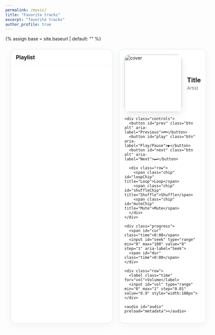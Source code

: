 ```yaml
---
permalink: /music/
title: "Favorite tracks"
excerpt: "favorite tracks"
author_profile: true
---
```


{% assign base = site.baseurl | default: "" %}

<style>
  /* Container */
  .music-wrap{
    max-width: 980px; margin: 1.5rem auto; padding: 0 1rem;
    display:grid; grid-template-columns: 320px 1fr; gap: 1.25rem;
  }
  @media (max-width: 900px){ .music-wrap{ grid-template-columns: 1fr; } }

  /* Playlist panel */
  .playlist{
    background: #fff; border:1px solid #e5e7eb; border-radius: 1rem;
    overflow: hidden; display:flex; flex-direction: column;
    box-shadow: 0 8px 24px rgba(0,0,0,.04);
  }
  .playlist h3{ margin:0; padding:.9rem 1rem; border-bottom:1px solid #eef2f7; font-size:1.05rem }
  .playlist ul{ list-style:none; margin:0; padding:0; max-height: 520px; overflow:auto }
  .playlist li{
    display:flex; gap:.75rem; align-items:center; padding:.6rem .8rem; cursor:pointer;
    transition: background .15s ease;
  }
  .playlist li:hover{ background:#f9fafb }
  .playlist li.active{ background:#eef6ff }
  .mini-cover{ width:44px; height:44px; border-radius:.5rem; object-fit:cover; flex:0 0 auto }
  .meta{ display:flex; flex-direction:column; line-height:1.2 }
  .title{ font-weight:600; font-size:.95rem }
  .artist{ color:#6b7280; font-size:.85rem }

  /* Player card */
  .player{
    background:#fff; border:1px solid #e5e7eb; border-radius:1rem; padding:1rem;
    box-shadow: 0 8px 24px rgba(0,0,0,.04);
  }
  .hero{ display:flex; gap:1rem; align-items:center; }
  .cover{
    width:180px; height:180px; border-radius:1rem; object-fit:cover; box-shadow:0 10px 24px rgba(0,0,0,.08);
  }
  .now{ display:flex; flex-direction:column; gap:.25rem }
  .now .t{ font-size:1.25rem; font-weight:700 }
  .now .a{ color:#6b7280 }

  .controls{ display:flex; align-items:center; gap:.6rem; margin-top:1rem; flex-wrap:wrap }
  .btn{
    border:none; background:#111827; color:#fff; padding:.55rem .8rem; border-radius:.65rem; cursor:pointer;
  }
  .btn.alt{ background:#374151 }
  .btn.ghost{ background:#f3f4f6; color:#111827 }
  .btn:disabled{ opacity:.6; cursor:not-allowed }

  .progress{ display:flex; align-items:center; gap:.5rem; margin-top:.75rem }
  .time{ font-variant-numeric: tabular-nums; font-size:.85rem; color:#6b7280 }
  input[type="range"]{ width:100%; accent-color:#111827; }

  .row{ display:flex; gap:1rem; align-items:center; margin-top:.5rem; flex-wrap:wrap }
  .chip{ font-size:.85rem; background:#f3f4f6; padding:.3rem .55rem; border-radius:.5rem; cursor:pointer; }
  .chip.active{ background:#111827; color:#fff }

  .hint{ color:#6b7280; font-size:.85rem; margin-top:.5rem }
</style>

<div class="music-wrap">
  <!-- Playlist -->
  <div class="playlist">
    <h3>Playlist</h3>
    <ul id="playlist"></ul>
  </div>

  <!-- Player -->
  <div class="player">
    <div class="hero">
      <img id="cover" class="cover" src="{{ base }}/assets/music/cover.png" alt="cover">
      <div class="now">
        <div id="nowTitle" class="t">Title</div>
        <div id="nowArtist" class="a">Artist</div>
      </div>
    </div>

    <div class="controls">
      <button id="prev" class="btn alt" aria-label="Previous">⏮</button>
      <button id="play" class="btn" aria-label="Play/Pause">▶️</button>
      <button id="next" class="btn alt" aria-label="Next">⏭</button>

      <div class="row">
        <span class="chip" id="loopChip" title="Loop">Loop</span>
        <span class="chip" id="shuffleChip" title="Shuffle">Shuffle</span>
        <span class="chip" id="muteChip" title="Mute">Mute</span>
      </div>
    </div>

    <div class="progress">
      <span id="cur" class="time">0:00</span>
      <input id="seek" type="range" min="0" max="100" value="0" step="1" aria-label="Seek">
      <span id="dur" class="time">0:00</span>
    </div>

    <div class="row">
      <label class="time" for="vol">Volume</label>
      <input id="vol" type="range" min="0" max="1" step="0.01" value="0.9" style="width:180px">
    </div>

    <audio id="audio" preload="metadata"></audio>
  </div>
</div>

<script>
document.addEventListener('DOMContentLoaded', function () {
  // ===== 站点 baseurl（Jekyll 会替换为 "" 或 "/<repo>"）=====
  const base = "{{ base }}";
  const ASSETS = base + "/assets/music/";

  // 只对“文件名”编码，目录不编码
  const urlOf = (file) => ASSETS + encodeURIComponent((file || "").trim());

  // ===== 在这里列出你的歌单：文件都放在 assets/music/ 下 =====
  const tracks = [
    {
      title: "Somniomancer",
      artist: "Cryolf",
      file: "Somniomancer.wav",      // 音频文件名（区分大小写）
      coverFile: "Somniomancer.jpg"  // 封面文件名（区分大小写）
    }
    // 继续追加更多：
  ];

  // ===== 元素 =====
  const listEl     = document.getElementById('playlist');
  const audio      = document.getElementById('audio');
  const cover      = document.getElementById('cover');
  const nowTitle   = document.getElementById('nowTitle');
  const nowArtist  = document.getElementById('nowArtist');
  const playBtn    = document.getElementById('play');
  const prevBtn    = document.getElementById('prev');
  const nextBtn    = document.getElementById('next');
  const seek       = document.getElementById('seek');
  const curT       = document.getElementById('cur');
  const durT       = document.getElementById('dur');
  const vol        = document.getElementById('vol');
  const loopChip   = document.getElementById('loopChip');
  const shuffleChip= document.getElementById('shuffleChip');
  const muteChip   = document.getElementById('muteChip');

  let index = 0, isLoop = false, isShuffle = false;

  // ===== 渲染歌单 =====
  function renderList() {
    listEl.innerHTML = "";
    tracks.forEach((t, i) => {
      const li = document.createElement('li');
      li.dataset.index = i;
      li.innerHTML = `
        <img class="mini-cover" src="${ t.coverFile ? urlOf(t.coverFile) : (base + '/assets/music/cover.png') }" alt="">
        <div class="meta">
          <span class="title">${ t.title || 'Untitled' }</span>
          <span class="artist">${ t.artist || '' }</span>
        </div>`;
      li.addEventListener('click', () => loadAndPlay(i));
      listEl.appendChild(li);
    });
    activate(index);
  }
  function activate(i){
    [...listEl.children].forEach(li => li.classList.remove('active'));
    if (listEl.children[i]) listEl.children[i].classList.add('active');
  }

  // ===== 加载 & 播放 =====
  function load(i){
    const t = tracks[i]; if (!t) return;
    index = i;

    audio.src = urlOf(t.file); // 直接挂载 .wav
    cover.src = t.coverFile ? urlOf(t.coverFile) : (base + "/assets/music/cover.png");
    nowTitle.textContent  = t.title || "Title";
    nowArtist.textContent = t.artist || "Artist";
    activate(index);
  }
  function loadAndPlay(i){
    load(i);
    audio.play().catch(()=>{}); // 自动播放可能被策略阻止
    syncPlayButton();
  }

  // ===== 控件 =====
  function syncPlayButton(){ playBtn.textContent = audio.paused ? "▶️" : "⏸"; }
  playBtn.addEventListener('click', ()=>{ if (audio.paused) audio.play(); else audio.pause(); syncPlayButton(); });
  prevBtn.addEventListener('click', ()=>{ const i = isShuffle ? randNext() : (index - 1 + tracks.length) % tracks.length; loadAndPlay(i); });
  nextBtn.addEventListener('click', ()=>{ const i = isShuffle ? randNext() : (index + 1) % tracks.length; loadAndPlay(i); });

  function fmt(s){ if(!isFinite(s)) return "0:00"; const m=Math.floor(s/60), ss=Math.floor(s%60); return m+":"+(ss<10?"0"+ss:ss); }
  audio.addEventListener('loadedmetadata', ()=>{ durT.textContent = fmt(audio.duration); });
  audio.addEventListener('timeupdate', ()=>{ curT.textContent = fmt(audio.currentTime); if(audio.duration) seek.value = Math.floor(audio.currentTime/audio.duration*100); });
  seek.addEventListener('input', ()=>{ if(audio.duration) audio.currentTime = seek.value/100*audio.duration; });

  vol.addEventListener('input', ()=>{ audio.volume = parseFloat(vol.value); });
  muteChip.addEventListener('click', ()=>{ audio.muted = !audio.muted; muteChip.classList.toggle('active', audio.muted); muteChip.textContent = audio.muted ? "Muted" : "Mute"; });
  loopChip.addEventListener('click', ()=>{ isLoop = !isLoop; loopChip.classList.toggle('active', isLoop); });
  shuffleChip.addEventListener('click', ()=>{ isShuffle = !isShuffle; shuffleChip.classList.toggle('active', isShuffle); });
  function randNext(){ if(tracks.length<=1) return index; let j=index; while(j===index) j=Math.floor(Math.random()*tracks.length); return j; }
  audio.addEventListener('ended', ()=>{ if(isLoop) return loadAndPlay(index); const i = isShuffle ? randNext() : (index+1)%tracks.length; loadAndPlay(i); });

  // ===== 启动 =====
  renderList();
  load(0);
});
</script>
